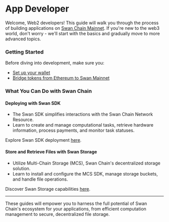# App Developer

Welcome, Web2 developers! This guide will walk you through the process of building applications on [Swan Chain Mainnet](../../swan-chain-campaign/swan-chain-mainnet/network-information.md). If you're new to the web3 world, don't worry - we'll start with the basics and gradually move to more advanced topics.

### Getting Started

Before diving into development, make sure you:

* [Set up your wallet](https://docs.swanchain.io/network-reference/readme/set-up-your-wallet)
* [Bridge tokens from Ethereum to Swan Mainnet](https://docs.swanchain.io/network-reference/readme/bridge-token)

### What You Can Do with Swan Chain

#### **Deploying with Swan SDK**

* The Swan SDK simplifies interactions with the Swan Chain Network Resource.
* Learn to create and manage computational tasks, retrieve hardware information, process payments, and monitor task statuses.

Explore Swan SDK deployment [here](deploying-with-swan-sdk.md).

#### **Store and Retrieve Files with Swan Storage**

* Utilize Multi-Chain Storage (MCS), Swan Chain's decentralized storage solution.
* Learn to install and configure the MCS SDK, manage storage buckets, and handle file operations.

Discover Swan Storage capabilities [here](store-and-retrieve-a-file-with-swan-storage/).

***

These guides will empower you to harness the full potential of Swan Chain's ecosystem for your applications, from efficient computation management to secure, decentralized file storage.
